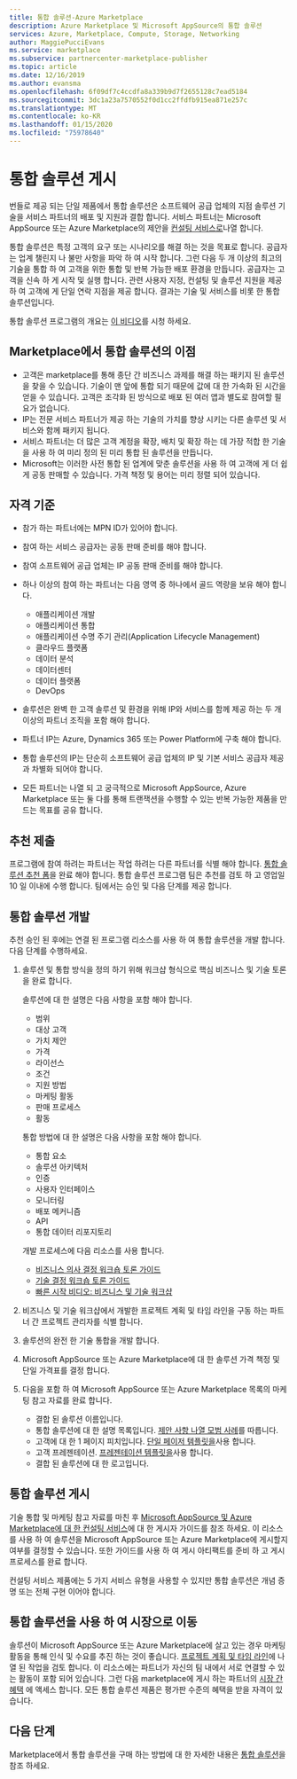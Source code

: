 ```yaml
---
title: 통합 솔루션-Azure Marketplace
description: Azure Marketplace 및 Microsoft AppSource의 통합 솔루션
services: Azure, Marketplace, Compute, Storage, Networking
author: MaggiePucciEvans
ms.service: marketplace
ms.subservice: partnercenter-marketplace-publisher
ms.topic: article
ms.date: 12/16/2019
ms.author: evansma
ms.openlocfilehash: 6f09df7c4ccdfa8a339b9d7f2655128c7ead5184
ms.sourcegitcommit: 3dc1a23a7570552f0d1cc2ffdfb915ea871e257c
ms.translationtype: MT
ms.contentlocale: ko-KR
ms.lasthandoff: 01/15/2020
ms.locfileid: "75978640"
---
```

# <a name="publish-an-integrated-solution"></a>통합 솔루션 게시

번들로 제공 되는 단일 제품에서 통합 솔루션은 소프트웨어 공급 업체의 지점 솔루션 기술을 서비스 파트너의 배포 및 지원과 결합 합니다. 서비스 파트너는 Microsoft AppSource 또는 Azure Marketplace의 제안을 [컨설팅 서비스로](https://docs.microsoft.com/azure/marketplace/consulting-services)나열 합니다.

통합 솔루션은 특정 고객의 요구 또는 시나리오를 해결 하는 것을 목표로 합니다. 공급자는 업계 챌린지 나 불만 사항을 파악 하 여 시작 합니다. 그런 다음 두 개 이상의 최고의 기술을 통합 하 여 고객을 위한 통합 및 반복 가능한 배포 환경을 만듭니다. 공급자는 고객을 신속 하 게 시작 및 실행 합니다. 관련 사용자 지정, 컨설팅 및 솔루션 지원을 제공 하 여 고객에 게 단일 연락 지점을 제공 합니다. 결과는 기술 및 서비스를 비롯 한 통합 솔루션입니다.

통합 솔루션 프로그램의 개요는 [이 비디오](https://aka.ms/AA5qos4)를 시청 하세요.

## <a name="benefits-of-integrated-solutions-in-the-marketplace"></a>Marketplace에서 통합 솔루션의 이점

* 고객은 marketplace를 통해 종단 간 비즈니스 과제를 해결 하는 패키지 된 솔루션을 찾을 수 있습니다. 기술이 맨 앞에 통합 되기 때문에 값에 대 한 가속화 된 시간을 얻을 수 있습니다. 고객은 조각화 된 방식으로 배포 된 여러 앱과 별도로 참여할 필요가 없습니다.
* IP는 전문 서비스 파트너가 제공 하는 기술의 가치를 향상 시키는 다른 솔루션 및 서비스와 함께 패키지 됩니다.
* 서비스 파트너는 더 많은 고객 계정을 확장, 배치 및 확장 하는 데 가장 적합 한 기술을 사용 하 여 미리 정의 된 미리 통합 된 솔루션을 만듭니다.
* Microsoft는 이러한 사전 통합 된 업계에 맞춘 솔루션을 사용 하 여 고객에 게 더 쉽게 공동 판매할 수 있습니다. 가격 책정 및 용어는 미리 정렬 되어 있습니다.

## <a name="eligibility-criteria"></a>자격 기준

* 참가 하는 파트너에는 MPN ID가 있어야 합니다.
* 참여 하는 서비스 공급자는 공동 판매 준비를 해야 합니다.
* 참여 소프트웨어 공급 업체는 IP 공동 판매 준비를 해야 합니다.
* 하나 이상의 참여 하는 파트너는 다음 영역 중 하나에서 골드 역량을 보유 해야 합니다.

    * 애플리케이션 개발
    * 애플리케이션 통합
    * 애플리케이션 수명 주기 관리(Application Lifecycle Management)
    * 클라우드 플랫폼
    * 데이터 분석
    * 데이터센터
    * 데이터 플랫폼
    * DevOps

* 솔루션은 완벽 한 고객 솔루션 및 환경을 위해 IP와 서비스를 함께 제공 하는 두 개 이상의 파트너 조직을 포함 해야 합니다.
* 파트너 IP는 Azure, Dynamics 365 또는 Power Platform에 구축 해야 합니다.
* 통합 솔루션의 IP는 단순히 소프트웨어 공급 업체의 IP 및 기본 서비스 공급자 제공과 차별화 되어야 합니다.
* 모든 파트너는 나열 되 고 궁극적으로 Microsoft AppSource, Azure Marketplace 또는 둘 다를 통해 트랜잭션을 수행할 수 있는 반복 가능한 제품을 만드는 목표를 공유 합니다.

## <a name="submit-a-nomination"></a>추천 제출

프로그램에 참여 하려는 파트너는 작업 하려는 다른 파트너를 식별 해야 합니다. [통합 솔루션 추천 폼](https://aka.ms/AA5qicu)을 완료 해야 합니다. 통합 솔루션 프로그램 팀은 추천를 검토 하 고 영업일 10 일 이내에 수행 합니다. 팀에서는 승인 및 다음 단계를 제공 합니다.

## <a name="develop-an-integrated-solution"></a>통합 솔루션 개발

추천 승인 된 후에는 연결 된 프로그램 리소스를 사용 하 여 통합 솔루션을 개발 합니다. 다음 단계를 수행하세요.

1. 솔루션 및 통합 방식을 정의 하기 위해 워크샵 형식으로 핵심 비즈니스 및 기술 토론을 완료 합니다.

    솔루션에 대 한 설명은 다음 사항을 포함 해야 합니다.
    * 범위
    * 대상 고객
    * 가치 제안
    * 가격
    * 라이선스
    * 조건
    * 지원 방법
    * 마케팅 활동
    * 판매 프로세스
    * 활동

    통합 방법에 대 한 설명은 다음 사항을 포함 해야 합니다.
    * 통합 요소
    * 솔루션 아키텍처
    * 인증
    * 사용자 인터페이스
    * 모니터링
    * 배포 메커니즘
    * API
    * 통합 데이터 리포지토리

    개발 프로세스에 다음 리소스를 사용 합니다.

    * [비즈니스 의사 결정 워크숍 토론 가이드](https://aka.ms/AA5qicx)
    * [기술 결정 워크숍 토론 가이드](https://aka.ms/AA5qid1)
    * [빠른 시작 비디오: 비즈니스 및 기술 워크샵](https://aka.ms/AA5qos9)

1. 비즈니스 및 기술 워크샵에서 개발한 프로젝트 계획 및 타임 라인을 구동 하는 파트너 간 프로젝트 관리자를 식별 합니다.

1. 솔루션의 완전 한 기술 통합을 개발 합니다.

1. Microsoft AppSource 또는 Azure Marketplace에 대 한 솔루션 가격 책정 및 단일 가격표를 결정 합니다.

1. 다음을 포함 하 여 Microsoft AppSource 또는 Azure Marketplace 목록의 마케팅 참고 자료를 완료 합니다.

    * 결합 된 솔루션 이름입니다.
    * 통합 솔루션에 대 한 설명 목록입니다. [제안 사항 나열 모범 사례](https://docs.microsoft.com/azure/marketplace/gtm-offer-listing-best-practices)를 따릅니다.
    * 고객에 대 한 1 페이지 피치입니다. [단일 페이저 템플릿을](https://aka.ms/AA5s08a)사용 합니다.
    * 고객 프레젠테이션. [프레젠테이션 템플릿을](https://aka.ms/AA5s7ql)사용 합니다.
    * 결합 된 솔루션에 대 한 로고입니다.

## <a name="publish-your-integrated-solution"></a>통합 솔루션 게시

기술 통합 및 마케팅 참고 자료를 마친 후 [Microsoft AppSource 및 Azure Marketplace에 대 한 컨설팅 서비스](https://docs.microsoft.com/azure/marketplace/consulting-services)에 대 한 게시자 가이드를 참조 하세요. 이 리소스를 사용 하 여 솔루션을 Microsoft AppSource 또는 Azure Marketplace에 게시할지 여부를 결정할 수 있습니다. 또한 가이드를 사용 하 여 게시 아티팩트를 준비 하 고 게시 프로세스를 완료 합니다.

컨설팅 서비스 제품에는 5 가지 서비스 유형을 사용할 수 있지만 통합 솔루션은 개념 증명 또는 전체 구현 이어야 합니다.

## <a name="go-to-market-with-your-integrated-solution"></a>통합 솔루션을 사용 하 여 시장으로 이동

솔루션이 Microsoft AppSource 또는 Azure Marketplace에 살고 있는 경우 마케팅 활동을 통해 인식 및 수요를 추진 하는 것이 좋습니다. [프로젝트 계획 및 타임 라인](https://aka.ms/AA5qiuc)에 나열 된 작업을 검토 합니다. 이 리소스에는 파트너가 자신의 팀 내에서 서로 연결할 수 있는 활동이 포함 되어 있습니다. 그런 다음 marketplace에 게시 하는 파트너의 [시장 간 혜택](https://docs.microsoft.com/azure/marketplace/gtm-your-marketplace-benefits#list-trial-and-consulting-benefits) 에 액세스 합니다. 모든 통합 솔루션 제품은 평가판 수준의 혜택을 받을 자격이 있습니다.

## <a name="next-steps"></a>다음 단계

Marketplace에서 통합 솔루션을 구매 하는 방법에 대 한 자세한 내용은 [통합 솔루션](https://docs.microsoft.com/azure/marketplace/integrated-solutions)을 참조 하세요.
